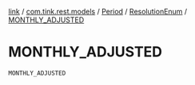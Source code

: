 [link](../../../index.md) / [com.tink.rest.models](../../index.md) / [Period](../index.md) / [ResolutionEnum](index.md) / [MONTHLY_ADJUSTED](./-m-o-n-t-h-l-y_-a-d-j-u-s-t-e-d.md)

# MONTHLY_ADJUSTED

`MONTHLY_ADJUSTED`